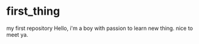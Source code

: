 # first_thing
my first repository
Hello, i'm a boy with passion to learn new thing.
nice to meet ya.

